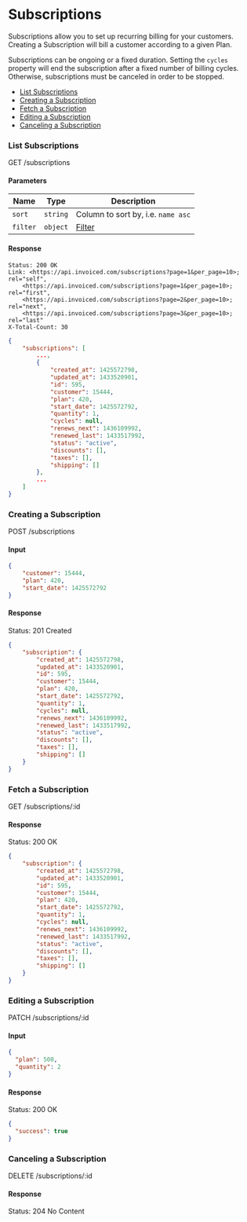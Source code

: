 Subscriptions
====

Subscriptions allow you to set up recurring billing for your customers. Creating a Subscription will bill a customer according to a given Plan.

Subscriptions can be ongoing or a fixed duration. Setting the `cycles` property will end the subscription after a fixed number of billing cycles. Otherwise, subscriptions must be canceled in order to be stopped.

* [List Subscriptions](#list-subscriptions)
* [Creating a Subscription](#creating-a-subscription)
* [Fetch a Subscription](#fetch-a-subscription)
* [Editing a Subscription](#editing-a-subscription)
* [Canceling a Subscription](#canceling-a-subscription)

### List Subscriptions

  GET /subscriptions

#### Parameters

Name | Type | Description
-----|------|-------------
`sort`|`string`|Column to sort by, i.e. `name asc`
`filter`|`object`|[Filter](../README.md#filter)

#### Response

```
Status: 200 OK
Link: <https://api.invoiced.com/subscriptions?page=1&per_page=10>; rel="self",
    <https://api.invoiced.com/subscriptions?page=1&per_page=10>; rel="first",
    <https://api.invoiced.com/subscriptions?page=2&per_page=10>; rel="next",
    <https://api.invoiced.com/subscriptions?page=3&per_page=10>; rel="last"
X-Total-Count: 30
```

```json
{
    "subscriptions": [
        ...,
        {
            "created_at": 1425572798,
            "updated_at": 1433520901,
            "id": 595,
            "customer": 15444,
            "plan": 420,
            "start_date": 1425572792,
            "quantity": 1,
            "cycles": null,
            "renews_next": 1436109992,
            "renewed_last": 1433517992,
            "status": "active",
            "discounts": [],
            "taxes": [],
            "shipping": []
        },
        ...
    ]
}
```

### Creating a Subscription

  POST /subscriptions

#### Input

```json
{
    "customer": 15444,
    "plan": 420,
    "start_date": 1425572792
}
```

#### Response

  Status: 201 Created

```json
{
    "subscription": {
        "created_at": 1425572798,
        "updated_at": 1433520901,
        "id": 595,
        "customer": 15444,
        "plan": 420,
        "start_date": 1425572792,
        "quantity": 1,
        "cycles": null,
        "renews_next": 1436109992,
        "renewed_last": 1433517992,
        "status": "active",
        "discounts": [],
        "taxes": [],
        "shipping": []
    }
}
```

### Fetch a Subscription

  GET /subscriptions/:id

#### Response

  Status: 200 OK

```json
{
    "subscription": {
        "created_at": 1425572798,
        "updated_at": 1433520901,
        "id": 595,
        "customer": 15444,
        "plan": 420,
        "start_date": 1425572792,
        "quantity": 1,
        "cycles": null,
        "renews_next": 1436109992,
        "renewed_last": 1433517992,
        "status": "active",
        "discounts": [],
        "taxes": [],
        "shipping": []
    }
}
```

### Editing a Subscription

  PATCH /subscriptions/:id

#### Input

```json
{
  "plan": 500,
  "quantity": 2
}
```

#### Response

  Status: 200 OK

```json
{
  "success": true
}
```

### Canceling a Subscription

  DELETE /subscriptions/:id

#### Response

  Status: 204 No Content